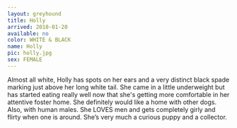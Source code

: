```yaml
---
layout: greyhound
title: Holly
arrived: 2010-01-20
available: no
color: WHITE & BLACK
name: Holly
pic: holly.jpg
sex: FEMALE
---
```


Almost all white, Holly has spots on her ears and a very distinct black spade marking just above her long white tail.
She came in a little underweight but has started eating really well now that she's getting more comfortable in her
attentive foster home.  She definitely would like a home with other dogs. Also, with human males. She LOVES men and gets
completely girly and flirty when one is around. She’s very much a curious puppy and a collector.
